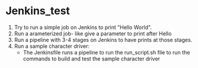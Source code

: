 # Jenkins_test
1. Try to run a simple job on Jenkins to print "Hello World".
2. Run a arameterized job- like give a parameter to print after Hello
3. Run a pipeline with 3-4 stages on Jenkins to have prints at those stages.
4. Run a sample character driver:
   - The Jenkinsfile runs a pipeline to run the run_script.sh file to run the commands to build and test the sample character driver   

